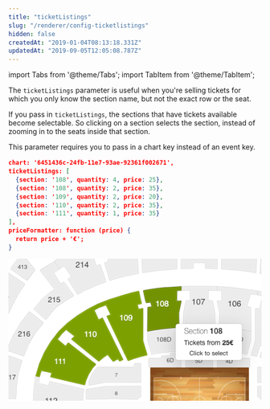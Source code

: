 ```yaml
---
title: "ticketListings"
slug: "/renderer/config-ticketlistings"
hidden: false
createdAt: "2019-01-04T08:13:18.331Z"
updatedAt: "2019-09-05T12:05:08.787Z"
---
```


import Tabs from '@theme/Tabs';
import TabItem from '@theme/TabItem';

The `ticketListings` parameter is useful when you're selling tickets for which you only know the section name, but not the exact row or the seat.

If you pass in `ticketListings`, the sections that have tickets available become selectable. So clicking on a section selects the section, instead of zooming in to the seats inside that section.

This parameter requires you to pass in a chart key instead of an event key.

```json
chart: '6451436c-24fb-11e7-93ae-92361f002671',
ticketListings: [
  {section: '108', quantity: 4, price: 25},
  {section: '108', quantity: 2, price: 35},
  {section: '109', quantity: 2, price: 20},
  {section: '110', quantity: 2, price: 35},
  {section: '111', quantity: 1, price: 35}
],
priceFormatter: function (price) {
  return price + '€';
}
```



![Screenshot 2019-01-04 at 09.15.55.png](/img/readme/Screenshot-2019-01-04-at-09.15.55.png)

